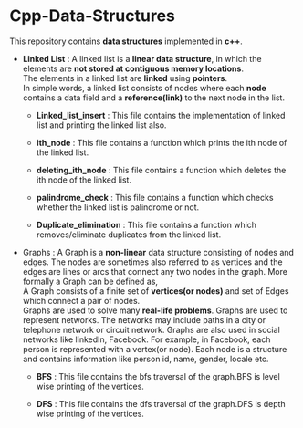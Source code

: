 # Cpp-Data-Structures
This repository contains **data structures** implemented  in **c++**.

- **Linked List** : A linked list is a **linear data structure**, in which the elements are **not stored at contiguous memory locations**.  
The elements in a linked list are **linked** using **pointers**.  
In simple words, a linked list consists of nodes where each **node** contains a data field and a **reference(link)** to the next node in the list.  
  - **Linked_list_insert** : This file contains the implementation of linked list and printing the linked list also.  
  
  - **ith_node** : This file contains a function which prints the ith node of the linked list.  
  
  - **deleting_ith_node** : This file contains a function which deletes the ith node of the linked list.  
  
  - **palindrome_check** : This file contains a function which checks whether the linked list is palindrome or not.  
  
  - **Duplicate_elimination** : This file contains a function which removes/eliminate duplicates from the linked list.

- Graphs : A Graph is a **non-linear** data structure consisting of nodes and edges. The nodes are sometimes also referred to as vertices and the edges are lines or arcs that connect any two nodes in the graph. More formally a Graph can be defined as,  
A Graph consists of a finite set of **vertices(or nodes)** and set of Edges which connect a pair of nodes.  
Graphs are used to solve many **real-life problems**. Graphs are used to represent networks. The networks may include paths in a city or telephone network or circuit network. Graphs are also used in social networks like linkedIn, Facebook. For example, in Facebook, each person is represented with a vertex(or node). Each node is a structure and contains information like person id, name, gender, locale etc.

   - **BFS** : This file contains the bfs traversal of the graph.BFS is level wise printing of the vertices.

  - **DFS** : This file contains the dfs traversal of the graph.DFS is depth wise printing of the vertices.

